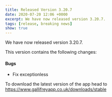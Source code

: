 ```yaml
---
title: Released Version 3.20.7
date: 2020-07-20 12:06 +0000
excerpt: We have now released version 3.20.7.
tags: [release, breaking news]
show: true
---
```


We have now released version 3.20.7.

This version contains the following changes:

#### Bugs

* Fix exceptionless


To download the latest version of the app head to <https://www.gallifreyapp.co.uk/downloads/stable>
